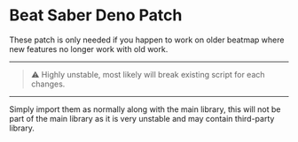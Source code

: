 # Beat Saber Deno Patch

These patch is only needed if you happen to work on older beatmap where new features no longer work with old work.

---

> ⚠️ Highly unstable, most likely will break existing script for each changes.

---

Simply import them as normally along with the main library, this will not be part of the main library as it is very
unstable and may contain third-party library.
